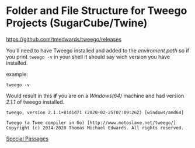 # Folder and File Structure for Tweego Projects (SugarCube/Twine)

<https://github.com/tmedwards/tweego/releases>

You'll need to have Tweego installed and added to the *enviroment path* so if you print <code>tweego -v</code> in your shell it should say wich version you have installed.

example:

    tweego -v

Would result in this **if** you are on a *Windows(64)* machine and had version *2.1.1* of tweego installed.

    tweego, version 2.1.1+81d1d71 (2020-02-25T07:09:26Z) [windows/amd64]

    Tweego (a Twee compiler in Go) [http://www.motoslave.net/tweego/]
    Copyright (c) 2014-2020 Thomas Michael Edwards. All rights reserved.

[Special Passages](specialPassages.md)

